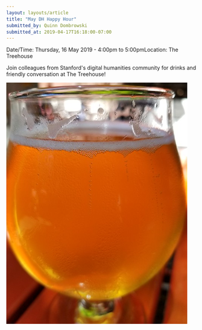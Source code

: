 ```yaml
---
layout: layouts/article
title: "May DH Happy Hour"
submitted_by: Quinn Dombrowski
submitted_at: 2019-04-17T16:18:00-07:00
---
```



Date/Time: Thursday, 16 May 2019 - 4:00pm to 5:00pmLocation: The Treehouse

Join colleagues from Stanford's digital humanities community for drinks and friendly conversation at The Treehouse!




![](../post-images/43221214591_5125b12c26_z.jpg)


